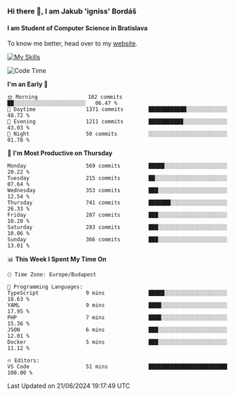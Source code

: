 ### Hi there 👋, I am Jakub 'igniss' Bordáš

#### I am Student of Computer Science in Bratislava
To know me better, head over to my [website](https://bordas.sk).

[![My Skills](https://skillicons.dev/icons?i=js,html,css,figma,svelte,java,kotlin,python,postgresql,typescript,nest,nodejs)](https://bordas.sk)


<!--START_SECTION:waka-->
![Code Time](http://img.shields.io/badge/Code%20Time-1%2C480%20hrs%2057%20mins-blue)

**I'm an Early 🐤** 

```text
🌞 Morning                182 commits         ██░░░░░░░░░░░░░░░░░░░░░░░   06.47 % 
🌆 Daytime                1371 commits        ████████████░░░░░░░░░░░░░   48.72 % 
🌃 Evening                1211 commits        ███████████░░░░░░░░░░░░░░   43.03 % 
🌙 Night                  50 commits          ░░░░░░░░░░░░░░░░░░░░░░░░░   01.78 % 
```
📅 **I'm Most Productive on Thursday** 

```text
Monday                   569 commits         █████░░░░░░░░░░░░░░░░░░░░   20.22 % 
Tuesday                  215 commits         ██░░░░░░░░░░░░░░░░░░░░░░░   07.64 % 
Wednesday                353 commits         ███░░░░░░░░░░░░░░░░░░░░░░   12.54 % 
Thursday                 741 commits         ███████░░░░░░░░░░░░░░░░░░   26.33 % 
Friday                   287 commits         ███░░░░░░░░░░░░░░░░░░░░░░   10.20 % 
Saturday                 283 commits         ███░░░░░░░░░░░░░░░░░░░░░░   10.06 % 
Sunday                   366 commits         ███░░░░░░░░░░░░░░░░░░░░░░   13.01 % 
```


📊 **This Week I Spent My Time On** 

```text
🕑︎ Time Zone: Europe/Budapest

💬 Programming Languages: 
TypeScript               9 mins              █████░░░░░░░░░░░░░░░░░░░░   18.63 % 
YAML                     9 mins              ████░░░░░░░░░░░░░░░░░░░░░   17.95 % 
PHP                      7 mins              ████░░░░░░░░░░░░░░░░░░░░░   15.36 % 
JSON                     6 mins              ███░░░░░░░░░░░░░░░░░░░░░░   12.01 % 
Docker                   5 mins              ███░░░░░░░░░░░░░░░░░░░░░░   11.12 % 

🔥 Editors: 
VS Code                  51 mins             █████████████████████████   100.00 % 
```


 Last Updated on 21/06/2024 19:17:49 UTC
<!--END_SECTION:waka-->
